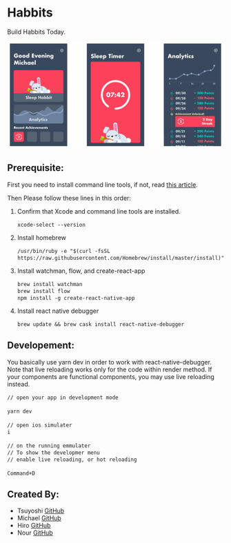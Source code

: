 # Habbits
Build Habbits Today.

![Habbits](./src/images/readme/readme.png)



## Prerequisite:
First you need to install command line tools, if not, read [this article](http://railsapps.github.io/xcode-command-line-tools.html).

Then Please follow these lines in this order:


1. Confirm that Xcode and command line tools are installed.
    ```
    xcode-select --version
    ```


2. Install homebrew
    ```
    /usr/bin/ruby -e "$(curl -fsSL https://raw.githubusercontent.com/Homebrew/install/master/install)"
    ```
3. Install watchman, flow, and create-react-app
    ```
    brew install watchman
    brew install flow
    npm install -g create-react-native-app
    ```

4. Install react native debugger

    ```
    brew update && brew cask install react-native-debugger
    ```

## Developement:

You basically use yarn dev in order to work with react-native-debugger.
Note that live reloading works only for the code within render method.
If your components are functional components, you may use live reloading instead.

    // open your app in development mode

    yarn dev

    // open ios simulater
    i

    // on the running emmulater
    // To show the developmer menu
    // enable live reloading, or hot reloading

    Command+D

## Created By:
* Tsuyoshi [GitHub]()
* Michael [GitHub]()
* Hiro [GitHub]()
* Nour [GitHub]()